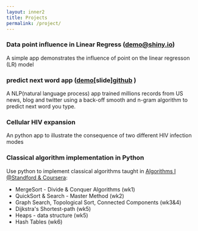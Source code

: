 ```yaml
---
layout: inner2
title: Projects
permalink: /project/
---
```



###  Data point influence in Linear Regress ([demo@shiny.io](https://biomystery.shinyapps.io/LRInfluenceApp/))

A simple app demonstrates the influence of point on the linear regresson
(LR) model

### predict next word app ([demo](https://biomystery.shinyapps.io/predNextWord/)[slide][github](https://github.com/biomystery/pred_next_word_app) )
 A NLP(natural language process) app trained millions records from US
 news, blog and twitter using a back-off smooth and n-gram algorithm to
 predict next word you type. 

### Cellular HIV expansion
An python app to illustrate the consequence of two different HIV
 infection modes

### Classical algorithm implementation in Python
Use python to implement classical algorithms taught in
[Algorithms I @Standford & Coursera](https://www.coursera.org/learn/algorithm-design-analysis):
* MergeSort - Divide & Conquer Algorithms (wk1) 
* QuickSort & Search - Master Method (wk2)
* Graph Search, Topological Sort, Connected Components (wk3&4)
* Dijkstra's Shortest-path (wk5)
* Heaps - data structure (wk5)
* Hash Tables (wk6)


